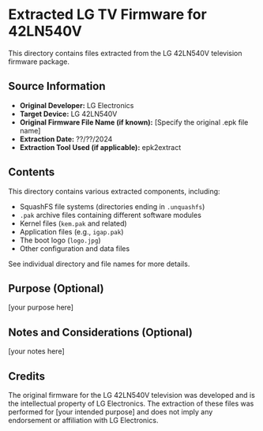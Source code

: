 # Extracted LG TV Firmware for 42LN540V

This directory contains files extracted from the LG 42LN540V television firmware package.

## Source Information

* **Original Developer:** LG Electronics
* **Target Device:** LG 42LN540V
* **Original Firmware File Name (if known):** [Specify the original .epk file name]
* **Extraction Date:** ??/??/2024
* **Extraction Tool Used (if applicable):** epk2extract

## Contents

This directory contains various extracted components, including:

* SquashFS file systems (directories ending in `.unquashfs`)
* `.pak` archive files containing different software modules
* Kernel files (`kem.pak` and related)
* Application files (e.g., `igap.pak`)
* The boot logo (`logo.jpg`)
* Other configuration and data files

See individual directory and file names for more details.

## Purpose (Optional)

[your purpose here]

## Notes and Considerations (Optional)

[your notes here]

## Credits

The original firmware for the LG 42LN540V television was developed and is the intellectual property of LG Electronics. The extraction of these files was performed for [your intended purpose] and does not imply any endorsement or affiliation with LG Electronics.
